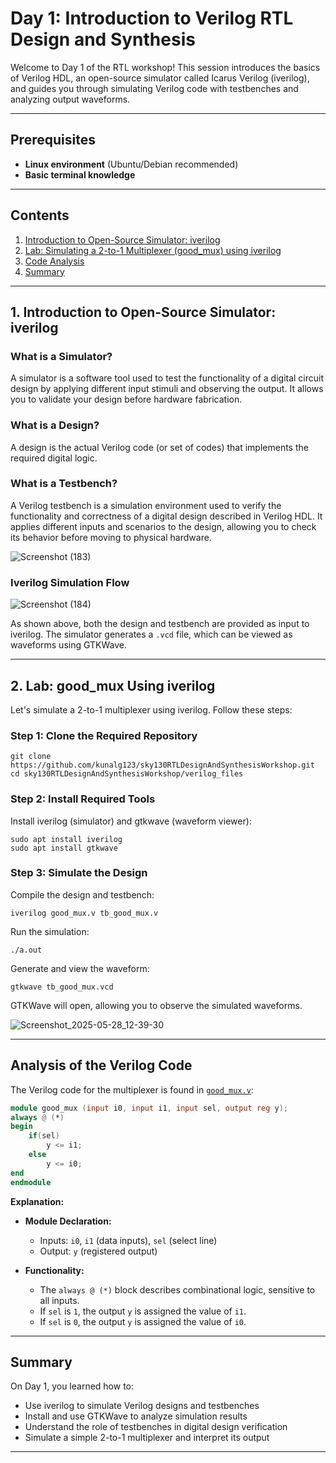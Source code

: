 # Day 1: Introduction to Verilog RTL Design and Synthesis

Welcome to Day 1 of the RTL workshop! This session introduces the basics of Verilog HDL, an open-source simulator called Icarus Verilog (iverilog), and guides you through simulating Verilog code with testbenches and analyzing output waveforms.

---

## Prerequisites

- **Linux environment** (Ubuntu/Debian recommended)
- **Basic terminal knowledge**

---

## Contents

1. [Introduction to Open-Source Simulator: iverilog](#1-introduction-to-open-source-simulator-iverilog)
2. [Lab: Simulating a 2-to-1 Multiplexer (good_mux) using iverilog](#2-lab-good_mux-using-iverilog)
3. [Code Analysis](#analysis-of-the-verilog-code)
4. [Summary](#summary)

---

## 1. Introduction to Open-Source Simulator: iverilog

### What is a Simulator?

A simulator is a software tool used to test the functionality of a digital circuit design by applying different input stimuli and observing the output. It allows you to validate your design before hardware fabrication.

### What is a Design?

A design is the actual Verilog code (or set of codes) that implements the required digital logic.

### What is a Testbench?

A Verilog testbench is a simulation environment used to verify the functionality and correctness of a digital design described in Verilog HDL. It applies different inputs and scenarios to the design, allowing you to check its behavior before moving to physical hardware.

![Screenshot (183)](https://github.com/user-attachments/assets/93927b96-df80-4da5-b801-284fc2cc6757)

### Iverilog Simulation Flow

![Screenshot (184)](https://github.com/user-attachments/assets/3ca190fb-cfa4-4abb-b9e1-0151b3c4bdba)

As shown above, both the design and testbench are provided as input to iverilog. The simulator generates a `.vcd` file, which can be viewed as waveforms using GTKWave.

---

## 2. Lab: good_mux Using iverilog

Let's simulate a 2-to-1 multiplexer using iverilog. Follow these steps:

### Step 1: Clone the Required Repository

```shell
git clone https://github.com/kunalg123/sky130RTLDesignAndSynthesisWorkshop.git
cd sky130RTLDesignAndSynthesisWorkshop/verilog_files
```

### Step 2: Install Required Tools

Install iverilog (simulator) and gtkwave (waveform viewer):

```shell
sudo apt install iverilog
sudo apt install gtkwave
```

### Step 3: Simulate the Design

Compile the design and testbench:

```shell
iverilog good_mux.v tb_good_mux.v
```

Run the simulation:

```shell
./a.out
```

Generate and view the waveform:

```shell
gtkwave tb_good_mux.vcd
```

GTKWave will open, allowing you to observe the simulated waveforms.

![Screenshot_2025-05-28_12-39-30](https://github.com/user-attachments/assets/701e8189-3101-4a82-8134-e799521b9a8b)

---

## Analysis of the Verilog Code

The Verilog code for the multiplexer is found in [`good_mux.v`](https://github.com/Ahtesham18112011/RTL_workshop/blob/main/Day_1/good_mux.v):

```verilog
module good_mux (input i0, input i1, input sel, output reg y);
always @ (*)
begin
    if(sel)
        y <= i1;
    else 
        y <= i0;
end
endmodule
```

**Explanation:**

- **Module Declaration:**
  - Inputs: `i0`, `i1` (data inputs), `sel` (select line)
  - Output: `y` (registered output)

- **Functionality:**
  - The `always @ (*)` block describes combinational logic, sensitive to all inputs.
  - If `sel` is `1`, the output `y` is assigned the value of `i1`.
  - If `sel` is `0`, the output `y` is assigned the value of `i0`.

---

## Summary

On Day 1, you learned how to:

- Use iverilog to simulate Verilog designs and testbenches
- Install and use GTKWave to analyze simulation results
- Understand the role of testbenches in digital design verification
- Simulate a simple 2-to-1 multiplexer and interpret its output


---







